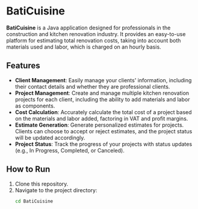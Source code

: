 # BatiCuisine

**BatiCuisine** is a Java application designed for professionals in the construction and kitchen renovation industry. It provides an easy-to-use platform for estimating total renovation costs, taking into account both materials used and labor, which is charged on an hourly basis.

## Features

- **Client Management**: Easily manage your clients' information, including their contact details and whether they are professional clients.
- **Project Management**: Create and manage multiple kitchen renovation projects for each client, including the ability to add materials and labor as components.
- **Cost Calculation**: Accurately calculate the total cost of a project based on the materials and labor added, factoring in VAT and profit margins.
- **Estimate Generation**: Generate personalized estimates for projects. Clients can choose to accept or reject estimates, and the project status will be updated accordingly.
- **Project Status**: Track the progress of your projects with status updates (e.g., In Progress, Completed, or Canceled).

## How to Run

1. Clone this repository.
2. Navigate to the project directory:
   ```bash
   cd BatiCuisine
